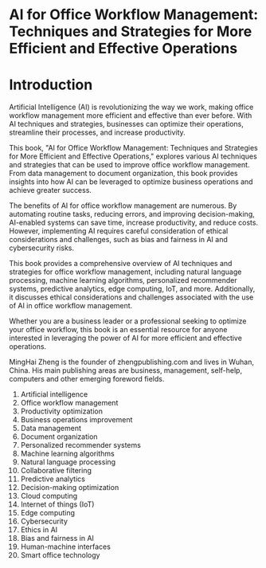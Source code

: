 # AI for Office Workflow Management: Techniques and Strategies for More Efficient and Effective Operations

# Introduction

Artificial Intelligence (AI) is revolutionizing the way we work, making office workflow management more efficient and effective than ever before. With AI techniques and strategies, businesses can optimize their operations, streamline their processes, and increase productivity.

This book, "AI for Office Workflow Management: Techniques and Strategies for More Efficient and Effective Operations," explores various AI techniques and strategies that can be used to improve office workflow management. From data management to document organization, this book provides insights into how AI can be leveraged to optimize business operations and achieve greater success.

The benefits of AI for office workflow management are numerous. By automating routine tasks, reducing errors, and improving decision-making, AI-enabled systems can save time, increase productivity, and reduce costs. However, implementing AI requires careful consideration of ethical considerations and challenges, such as bias and fairness in AI and cybersecurity risks.

This book provides a comprehensive overview of AI techniques and strategies for office workflow management, including natural language processing, machine learning algorithms, personalized recommender systems, predictive analytics, edge computing, IoT, and more. Additionally, it discusses ethical considerations and challenges associated with the use of AI in office workflow management.

Whether you are a business leader or a professional seeking to optimize your office workflow, this book is an essential resource for anyone interested in leveraging the power of AI for more efficient and effective operations.

MingHai Zheng is the founder of zhengpublishing.com and lives in Wuhan, China. His main publishing areas are business, management, self-help, computers and other emerging foreword fields.



1. Artificial intelligence
2. Office workflow management
3. Productivity optimization
4. Business operations improvement
5. Data management
6. Document organization
7. Personalized recommender systems
8. Machine learning algorithms
9. Natural language processing
10. Collaborative filtering
11. Predictive analytics
12. Decision-making optimization
13. Cloud computing
14. Internet of things (IoT)
15. Edge computing
16. Cybersecurity
17. Ethics in AI
18. Bias and fairness in AI
19. Human-machine interfaces
20. Smart office technology

